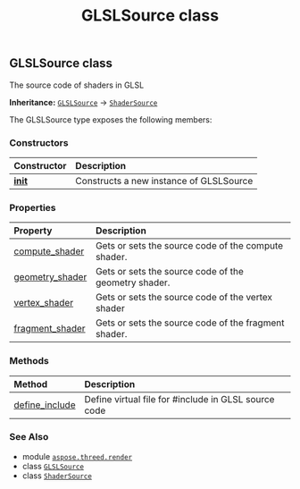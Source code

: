 ﻿---
title: GLSLSource class
second_title: Aspose.3D for Python via .NET API References
description: 
type: docs
weight: 50
url: /python-net/aspose.threed.render/glslsource/
is_root: false
---

## GLSLSource class

The source code of shaders in GLSL



**Inheritance:** [`GLSLSource`](/3d/python-net/aspose.threed.render/glslsource) → 
[`ShaderSource`](/3d/python-net/aspose.threed.render/shadersource)



The GLSLSource type exposes the following members:

### Constructors
| Constructor | Description |
| :- | :- |
| [__init__](/3d/python-net/aspose.threed.render/glslsource/__init__/#) | Constructs a new instance of GLSLSource |


### Properties
| Property | Description |
| :- | :- |
| [compute_shader](/3d/python-net/aspose.threed.render/glslsource/compute_shader) | Gets or sets the source code of the compute shader. |
| [geometry_shader](/3d/python-net/aspose.threed.render/glslsource/geometry_shader) | Gets or sets the source code of the geometry shader. |
| [vertex_shader](/3d/python-net/aspose.threed.render/glslsource/vertex_shader) | Gets or sets the source code of the vertex shader |
| [fragment_shader](/3d/python-net/aspose.threed.render/glslsource/fragment_shader) | Gets or sets the source code of the fragment shader. |


### Methods
| Method | Description |
| :- | :- |
| [define_include](/3d/python-net/aspose.threed.render/glslsource/define_include/#str-str) | Define virtual file for #include in GLSL source code |



### See Also
* module [`aspose.threed.render`](..)
* class [`GLSLSource`](/3d/python-net/aspose.threed.render/glslsource)
* class [`ShaderSource`](/3d/python-net/aspose.threed.render/shadersource)
